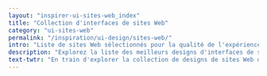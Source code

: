 ```yaml
---
layout: "inspirer-ui-sites-web_index"
title: "Collection d'interfaces de sites Web"
category: "ui-sites-web"
permalink: "/inspiration/ui-design/sites-web/"
intro: "Liste de sites Web sélectionnés pour la qualité de l'expérience proposée, la clarté des contenus, la simplicité d'utilisation &amp; le design sympa. N'hésitez pas à partager vos découvertes et vos créations."
description: "Explorez la liste des meilleurs designs d'interfaces de sites Web du Magazine du Webdesign."
text-twtr: "En train d'explorer la collection de designs de sites Web du @MagDuWebdesign."
---
```

